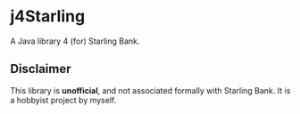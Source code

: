 j4Starling
==========

A Java library 4 (for) Starling Bank.

## Disclaimer

This library is **unofficial**, and not associated
formally with Starling Bank. It is a hobbyist project by
myself.
